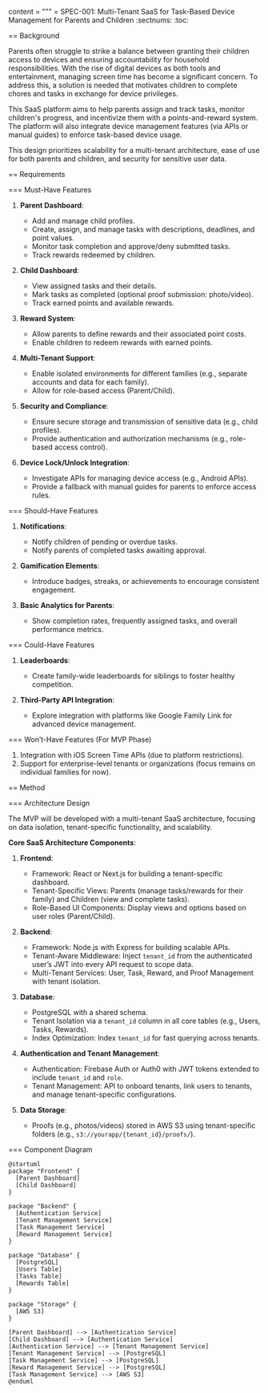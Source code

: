 content = """
= SPEC-001: Multi-Tenant SaaS for Task-Based Device Management for Parents and Children
:sectnums:
:toc:

== Background

Parents often struggle to strike a balance between granting their children access to devices and ensuring accountability for household responsibilities. With the rise of digital devices as both tools and entertainment, managing screen time has become a significant concern. To address this, a solution is needed that motivates children to complete chores and tasks in exchange for device privileges.

This SaaS platform aims to help parents assign and track tasks, monitor children's progress, and incentivize them with a points-and-reward system. The platform will also integrate device management features (via APIs or manual guides) to enforce task-based device usage.

This design prioritizes scalability for a multi-tenant architecture, ease of use for both parents and children, and security for sensitive user data.

== Requirements

=== Must-Have Features
1. **Parent Dashboard**:
   - Add and manage child profiles.
   - Create, assign, and manage tasks with descriptions, deadlines, and point values.
   - Monitor task completion and approve/deny submitted tasks.
   - Track rewards redeemed by children.

2. **Child Dashboard**:
   - View assigned tasks and their details.
   - Mark tasks as completed (optional proof submission: photo/video).
   - Track earned points and available rewards.

3. **Reward System**:
   - Allow parents to define rewards and their associated point costs.
   - Enable children to redeem rewards with earned points.

4. **Multi-Tenant Support**:
   - Enable isolated environments for different families (e.g., separate accounts and data for each family).
   - Allow for role-based access (Parent/Child).

5. **Security and Compliance**:
   - Ensure secure storage and transmission of sensitive data (e.g., child profiles).
   - Provide authentication and authorization mechanisms (e.g., role-based access control).

6. **Device Lock/Unlock Integration**:
   - Investigate APIs for managing device access (e.g., Android APIs).
   - Provide a fallback with manual guides for parents to enforce access rules.

=== Should-Have Features
1. **Notifications**:
   - Notify children of pending or overdue tasks.
   - Notify parents of completed tasks awaiting approval.

2. **Gamification Elements**:
   - Introduce badges, streaks, or achievements to encourage consistent engagement.

3. **Basic Analytics for Parents**:
   - Show completion rates, frequently assigned tasks, and overall performance metrics.

=== Could-Have Features
1. **Leaderboards**:
   - Create family-wide leaderboards for siblings to foster healthy competition.

2. **Third-Party API Integration**:
   - Explore integration with platforms like Google Family Link for advanced device management.

=== Won’t-Have Features (For MVP Phase)
1. Integration with iOS Screen Time APIs (due to platform restrictions).
2. Support for enterprise-level tenants or organizations (focus remains on individual families for now).

== Method

=== Architecture Design

The MVP will be developed with a multi-tenant SaaS architecture, focusing on data isolation, tenant-specific functionality, and scalability.

**Core SaaS Architecture Components**:

1. **Frontend**:
   - Framework: React or Next.js for building a tenant-specific dashboard.
   - Tenant-Specific Views: Parents (manage tasks/rewards for their family) and Children (view and complete tasks).
   - Role-Based UI Components: Display views and options based on user roles (Parent/Child).

2. **Backend**:
   - Framework: Node.js with Express for building scalable APIs.
   - Tenant-Aware Middleware: Inject `tenant_id` from the authenticated user’s JWT into every API request to scope data.
   - Multi-Tenant Services: User, Task, Reward, and Proof Management with tenant isolation.

3. **Database**:
   - PostgreSQL with a shared schema.
   - Tenant Isolation via a `tenant_id` column in all core tables (e.g., Users, Tasks, Rewards).
   - Index Optimization: Index `tenant_id` for fast querying across tenants.

4. **Authentication and Tenant Management**:
   - Authentication: Firebase Auth or Auth0 with JWT tokens extended to include `tenant_id` and `role`.
   - Tenant Management: API to onboard tenants, link users to tenants, and manage tenant-specific configurations.

5. **Data Storage**:
   - Proofs (e.g., photos/videos) stored in AWS S3 using tenant-specific folders (e.g., `s3://yourapp/{tenant_id}/proofs/`).

=== Component Diagram

```plantuml
@startuml
package "Frontend" {
  [Parent Dashboard]
  [Child Dashboard]
}

package "Backend" {
  [Authentication Service]
  [Tenant Management Service]
  [Task Management Service]
  [Reward Management Service]
}

package "Database" {
  [PostgreSQL]
  [Users Table]
  [Tasks Table]
  [Rewards Table]
}

package "Storage" {
  [AWS S3]
}

[Parent Dashboard] --> [Authentication Service]
[Child Dashboard] --> [Authentication Service]
[Authentication Service] --> [Tenant Management Service]
[Tenant Management Service] --> [PostgreSQL]
[Task Management Service] --> [PostgreSQL]
[Reward Management Service] --> [PostgreSQL]
[Task Management Service] --> [AWS S3]
@enduml
